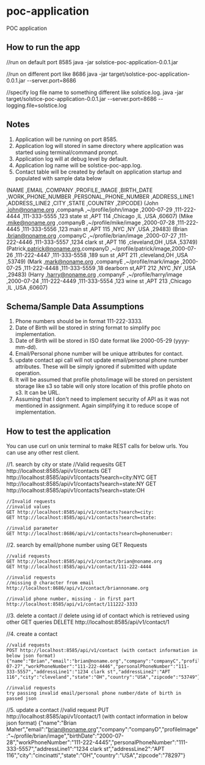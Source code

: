 # poc-application
POC application

How to run the app
---------------------------------------------------------------------------------------------------------

//run on default port 8585
java -jar solstice-poc-application-0.0.1.jar

//run on different port like 8686
java -jar target/solstice-poc-application-0.0.1.jar --server.port=8686

//specify log file name to something different like solstice.log.
java -jar target/solstice-poc-application-0.0.1.jar --server.port=8686 --logging.file=solstice.log



Notes
---------------------------------------------------------------------------------------------------------

1. Application will be running on port 8585.
2. Application log will stored in same directory where application was started using terminal/command prompt.
3. Application log will at debug level by default.
4. Application log name will be solstice-poc-app.log.
5. Contact table will be created by default on application startup and populated with sample data below

(NAME     ,EMAIL               ,COMPANY    ,PROFILE_IMAGE            ,BIRTH_DATE   ,WORK_PHONE_NUMBER ,PERSONAL_PHONE_NUMBER ,ADDRESS_LINE1   ,ADDRESS_LINE2 ,CITY       ,STATE ,COUNTRY ,ZIPCODE)
(John   ,john@noname.org   ,companyA ,~/profile/john/image   ,2000-07-29 ,111-222-4444    ,111-333-5555        ,123 state st  ,APT 114     ,Chicago  ,IL  ,USA   ,60607)
(Mike   ,mike@noname.org   ,companyB ,~/profile/mike/image   ,2000-07-28 ,111-222-4445    ,111-333-5556        ,123 main st   ,APT 115     ,NYC      ,NY  ,USA   ,29483)
(Brian  ,brian@noname.org  ,companyC ,~/profile/brian/image  ,2000-07-27 ,111-222-4446    ,111-333-5557        ,1234 clark st ,APT 116     ,cleveland,OH  ,USA   ,53749)
(Patrick,patrick@noname.org,companyD ,~/profile/patrick/image,2000-07-26 ,111-222-4447    ,111-333-5558        ,189 sun st    ,APT 211     ,cleveland,OH  ,USA   ,53749)
(Mark   ,mark@noname.org   ,companyE ,~/profile/mark/image   ,2000-07-25 ,111-222-4448    ,111-333-5559        ,18 dearborn st,APT 212     ,NYC      ,NY  ,USA   ,29483)
(Harry  ,harry@noname.org  ,companyF ,~/profile/harry/image  ,2000-07-24 ,111-222-4449    ,111-333-5554        ,123 wine st   ,APT 213     ,Chicago  ,IL  ,USA   ,60607)



Schema/Sample Data Assumptions
---------------------------------------------------------------------------------------------------------

1. Phone numbers should be in format 111-222-3333.
2. Date of Birth will be stored in string format to simplify poc implementation.
3. Date of Birth will be stored in ISO date format like 2000-05-29 (yyyy-mm-dd).
3. Email/Personal phone number will be unique attributes for contact. 
4. update contact api call will not update email/personal phone number attributes. These will be simply ignored if 
   submitted with update operation. 
5. It will be assumed that profile photo/image will be stored on persistent storage like s3 so table will only
   store location of this profile photo on s3. It can be URL.
6. Assuming that I don't need to implement security of API as it was not mentioned in assignment. Again simplifying 
   it to reduce scope of implementation.




How to test the application 
---------------------------------------------------------------------------------------------------------

 You can use curl on unix terminal to make REST calls for below urls. You can use any other rest client. 
 
 //1. search by city or state
	 //Valid requesits
	GET http://localhost:8585/api/v1/contacts
	GET http://localhost:8585/api/v1/contacts?search=city:NYC
	GET http://localhost:8585/api/v1/contacts?search=state:NY
	GET http://localhost:8585/api/v1/contacts?search=state:OH
	
	//Invalid requests
	//invalid values
	GET http://localhost:8585/api/v1/contacts?search=city:
	GET http://localhost:8585/api/v1/contacts?search=state:
	
	//invalid parameter
	GET http://localhost:8686/api/v1/contacts?search=phonenumber:


//2. search by email/phone number using GET Requests

	//valid requests
	GET http://localhost:8585/api/v1/contact/brian@noname.org
	GET http://localhost:8585/api/v1/contact/111-222-4444
	
	//invalid requests
	//missing @ character from email
	http://localhost:8686/api/v1/contact/briannoname.org
	
	//invalid phone number, missing - in first part
	http://localhost:8585/api/v1/contact/111222-3333
	
//3. delete a contact
	// delete using id of contact which is retrieved using other GET queries
	DELETE http://localhost:8585/api/v1/contact/1

//4. create a contact
	
	//valid requests
	POST http://localhost:8585/api/v1/contact (with contact information in below json format)
	{"name":"Brian","email":"brian@noname.org","company":"companyC","profileImage":"~/profile/brian/image","birthDate":"2000-07-27","workPhoneNumber":"111-222-4446","personalPhoneNumber":"111-333-5557","addressLine1":"1234 clark st","addressLine2":"APT 116","city":"cleveland","state":"OH","country":"USA","zipcode":"53749"}
	
	//invalid requests
	try passing invalid email/personal phone number/date of birth in passed json
	
//5. update a contact 
	//valid request
	PUT http://localhost:8585/api/v1/contact/1 (with contact information in below json format)
	{"name":"Brian Maher","email":"brian@noname.org","company":"companyD","profileImage":"~/profile/brian/image","birthDate":"2000-07-28","workPhoneNumber":"111-222-4445","personalPhoneNumber":"111-333-5557","addressLine1":"1234 clark st","addressLine2":"APT 116","city":"cincinatti","state":"OH","country":"USA","zipcode":"78297"}


